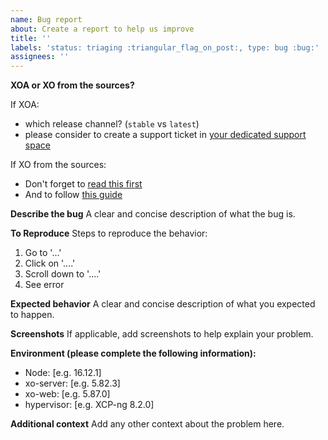 ```yaml
---
name: Bug report
about: Create a report to help us improve
title: ''
labels: 'status: triaging :triangular_flag_on_post:, type: bug :bug:'
assignees: ''
---
```


**XOA or XO from the sources?**

If XOA:

- which release channel? (`stable` vs `latest`)
- please consider to create a support ticket in [your dedicated support space](https://xen-orchestra.com/#!/member/support)

If XO from the sources:

- Don't forget to [read this first](https://xen-orchestra.com/docs/community.html)
- And to follow [this guide](https://xen-orchestra.com/docs/community.html#report-a-bug)

**Describe the bug**
A clear and concise description of what the bug is.

**To Reproduce**
Steps to reproduce the behavior:

1. Go to '...'
2. Click on '....'
3. Scroll down to '....'
4. See error

**Expected behavior**
A clear and concise description of what you expected to happen.

**Screenshots**
If applicable, add screenshots to help explain your problem.

**Environment (please complete the following information):**

- Node: [e.g. 16.12.1]
- xo-server: [e.g. 5.82.3]
- xo-web: [e.g. 5.87.0]
- hypervisor: [e.g. XCP-ng 8.2.0]

**Additional context**
Add any other context about the problem here.
